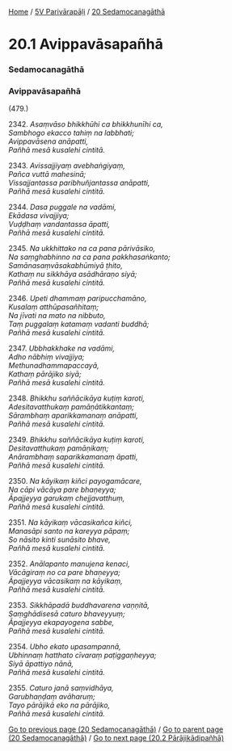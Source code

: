 
[Home](/) / [5V Parivārapāḷi](/tipitaka/5V.md) / [20 Sedamocanagāthā](/tipitaka/5V/20.md)

# 20.1 Avippavāsapañhā

### Sedamocanagāthā

### Avippavāsapañhā

(479.)

2342\. _Asaṃvāso bhikkhūhi ca bhikkhunīhi ca,_  
_Sambhogo ekacco tahiṃ na labbhati;_  
_Avippavāsena anāpatti,_  
_Pañhā mesā kusalehi cintitā._  


2343\. _Avissajjiyaṃ avebhaṅgiyaṃ,_  
_Pañca vuttā mahesinā;_  
_Vissajjantassa paribhuñjantassa anāpatti,_  
_Pañhā mesā kusalehi cintitā._  


2344\. _Dasa puggale na vadāmi,_  
_Ekādasa vivajjiya;_  
_Vuḍḍhaṃ vandantassa āpatti,_  
_Pañhā mesā kusalehi cintitā._  


2345\. _Na ukkhittako na ca pana pārivāsiko,_  
_Na saṃghabhinno na ca pana pakkhasaṅkanto;_  
_Samānasaṃvāsakabhūmiyā ṭhito,_  
_Kathaṃ nu sikkhāya asādhāraṇo siyā;_  
_Pañhā mesā kusalehi cintitā._  


2346\. _Upeti dhammaṃ paripucchamāno,_  
_Kusalaṃ atthūpasañhitaṃ;_  
_Na jīvati na mato na nibbuto,_  
_Taṃ puggalaṃ katamaṃ vadanti buddhā;_  
_Pañhā mesā kusalehi cintitā._  


2347\. _Ubbhakkhake na vadāmi,_  
_Adho nābhiṃ vivajjiya;_  
_Methunadhammapaccayā,_  
_Kathaṃ pārājiko siyā;_  
_Pañhā mesā kusalehi cintitā._  


2348\. _Bhikkhu saññācikāya kuṭiṃ karoti,_  
_Adesitavatthukaṃ pamāṇātikkantaṃ;_  
_Sārambhaṃ aparikkamanaṃ anāpatti,_  
_Pañhā mesā kusalehi cintitā._  


2349\. _Bhikkhu saññācikāya kuṭiṃ karoti,_  
_Desitavatthukaṃ pamāṇikaṃ;_  
_Anārambhaṃ saparikkamanaṃ āpatti,_  
_Pañhā mesā kusalehi cintitā._  


2350\. _Na kāyikaṃ kiñci payogamācare,_  
_Na cāpi vācāya pare bhaṇeyya;_  
_Āpajjeyya garukaṃ chejjavatthuṃ,_  
_Pañhā mesā kusalehi cintitā._  


2351\. _Na kāyikaṃ vācasikañca kiñci,_  
_Manasāpi santo na kareyya pāpaṃ;_  
_So nāsito kinti sunāsito bhave,_  
_Pañhā mesā kusalehi cintitā._  


2352\. _Anālapanto manujena kenaci,_  
_Vācāgiraṃ no ca pare bhaṇeyya;_  
_Āpajjeyya vācasikaṃ na kāyikaṃ,_  
_Pañhā mesā kusalehi cintitā._  


2353\. _Sikkhāpadā buddhavarena vaṇṇitā,_  
_Saṃghādisesā caturo bhaveyyuṃ;_  
_Āpajjeyya ekapayogena sabbe,_  
_Pañhā mesā kusalehi cintitā._  


2354\. _Ubho ekato upasampannā,_  
_Ubhinnaṃ hatthato cīvaraṃ paṭiggaṇheyya;_  
_Siyā āpattiyo nānā,_  
_Pañhā mesā kusalehi cintitā._  


2355\. _Caturo janā saṃvidhāya,_  
_Garubhaṇḍaṃ avāharuṃ;_  
_Tayo pārājikā eko na pārājiko,_  
_Pañhā mesā kusalehi cintitā._  


[Go to previous page (20 Sedamocanagāthā)](/tipitaka/5V/20.md) / [Go to parent page (20 Sedamocanagāthā)](/tipitaka/5V/20.md) / [Go to next page (20.2 Pārājikādipañhā)](/tipitaka/5V/20/20.2.md)


